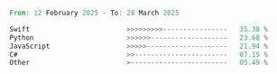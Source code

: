 <!--START_SECTION:Languages-->

```rust
From: 12 February 2025 - To: 28 March 2025

Swift                        >>>>>>>>>----------------   35.38 %
Python                       >>>>>>-------------------   23.68 %
JavaScript                   >>>>>--------------------   21.94 %
C#                           >>-----------------------   07.15 %
Other                        >------------------------   05.49 %
```

<!--END_SECTION:Languages-->
